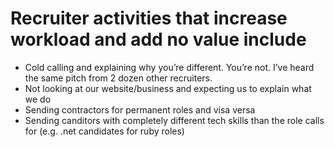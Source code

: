 # Recruiter activities that increase workload and add no value include

* Cold calling and explaining why you’re different. You’re not. I’ve heard the same pitch from 2 dozen other recruiters. 
* Not looking at our website/business and expecting us to explain what we do
* Sending contractors for permanent roles and visa versa 
* Sending canditors with completely different tech skills than the role calls for (e.g. .net candidates for ruby roles)
